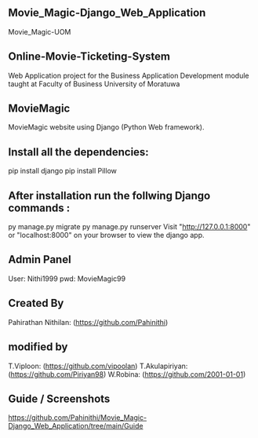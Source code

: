 ## Movie_Magic-Django_Web_Application

Movie_Magic-UOM

## Online-Movie-Ticketing-System

Web Application project for the Business Application Development module taught at Faculty of Business University of Moratuwa

## MovieMagic
MovieMagic website using Django (Python Web framework).

## Install all the dependencies:
pip install django
pip install Pillow

## After installation run the follwing Django commands :
py manage.py migrate
py manage.py runserver
Visit "http://127.0.0.1:8000" or "localhost:8000" on your browser to view the django app.

## Admin Panel
User: Nithi1999
pwd: MovieMagic99

## Created By
Pahirathan Nithilan: (https://github.com/Pahinithi)

## modified by
T.Viploon: (https://github.com/vipoolan) 
T.Akulapiriyan: (https://github.com/Piriyan98) 
W.Robina: (https://github.com/2001-01-01)

## Guide / Screenshots 
https://github.com/Pahinithi/Movie_Magic-Django_Web_Application/tree/main/Guide

